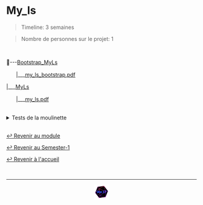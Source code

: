 # My_ls

> Timeline: 3 semaines

> Nombre de personnes sur le projet: 1

<br>

📂---[Bootstrap_MyLs](https://github.com/Studio-17/Epitech-Subjects/tree/main/Semester-1/B-PSU-100/My_ls/Bootstrap_MyLs)

ㅤㅤ|\_\_\_[my_ls_bootstrap.pdf](https://github.com/Studio-17/Epitech-Subjects/blob/main/Semester-1/B-PSU-100/My_ls/Bootstrap_MyLs/my_ls_bootstrap.pdf)

|\_\_\_[MyLs](https://github.com/Studio-17/Epitech-Subjects/tree/main/Semester-1/B-PSU-100/My_ls/MyLs)

ㅤㅤ|\_\_\_[my_ls.pdf](https://github.com/Studio-17/Epitech-Subjects/blob/main/Semester-1/B-PSU-100/My_ls/MyLs/my_ls.pdf)


<br>


<details>
<summary> Tests de la moulinette </summary>
<table align="center">
    <thead>
        <tr>
            <td colspan="3" align="center"><strong>MOULINETTE</strong></td>
        </tr>
        <tr>
            <th>SOMMAIRE</th>
            <th>NB DE TESTS</th>
            <th>DETAILS</th>
        </tr>
    </thead>
    <tbody>
        <tr>
            <td rowspan="5">01 - basic tests</td>
            <td rowspan="5" style="text-align: center;">5</td>
            <td>Empty directory listing (test3)</td>
        </tr>
    		<tr>
			<td>Multiple file listing (test1)</td>
		</tr>
		<tr>
			<td>Sanity check 2 - error handling (test32)</td>
		</tr>
		<tr>
			<td>Sanity check 3 - error handling (test33)</td>
		</tr>
		<tr>
			<td>Single file listing (test2)</td>
		</tr>
        <tr>
            <td rowspan="7">02 - '-l' option tests</td>
            <td rowspan="7" style="text-align: center;">7</td>
            <td>Access rights on directory (test11)</td>
        </tr>
    		<tr>
			<td>Access rights on regular file (test8)</td>
		</tr>
		<tr>
			<td>Date (test9)</td>
		</tr>
		<tr>
			<td>File size (test6)</td>
		</tr>
		<tr>
			<td>No access right on regular file (test10)</td>
		</tr>
		<tr>
			<td>Sticky bit (test12)</td>
		</tr>
		<tr>
			<td>UID resolving (test7)</td>
		</tr>
        <tr>
            <td rowspan="1">03 - '-R' option test</td>
            <td rowspan="1" style="text-align: center;">1</td>
            <td>Recursive file listing (test13)</td>
        </tr>
    
        <tr>
            <td rowspan="3">04 - combining option tests</td>
            <td rowspan="3" style="text-align: center;">3</td>
            <td>Recursive listing (-lR) , testing access rights (test14)</td>
        </tr>
    		<tr>
			<td>Recursive listing including hidden file (-l -R), separated options (test16)</td>
		</tr>
		<tr>
			<td>Recursive listing including hidden file (-lR) (test15)</td>
		</tr>
        <tr>
            <td rowspan="2">05 - '-t' option tests</td>
            <td rowspan="2" style="text-align: center;">2</td>
            <td>Time sorting #1 (test17)</td>
        </tr>
    		<tr>
			<td>Time sorting #2 (test18)</td>
		</tr>
        <tr>
            <td rowspan="1">06 - char device tests</td>
            <td rowspan="1" style="text-align: center;">1</td>
            <td>Testing device type & major (test21)</td>
        </tr>
    
	</tbody>
</table>
</details>

<br>

[↩️ Revenir au module](https://github.com/Studio-17/Epitech-Subjects/blob/main/Semester-1/B-PSU-100)

[↩️ Revenir au Semester-1](https://github.com/Studio-17/Epitech-Subjects/blob/main/Semester-1)

[↩️ Revenir à l'accueil](https://github.com/Studio-17/Epitech-Subjects)

<br>

---

<div align="center">

<a href="https://github.com/Studio-17" target="_blank"><img src="../../../assets/voc17.gif" width="40"></a>

</div>